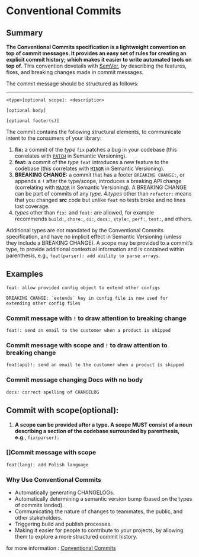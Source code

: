 # Conventional Commits

## Summary

**The Conventional Commits specification is a lightweight convention on top of commit messages. It provides an easy set of rules for creating an explicit commit history; which makes it easier to write automated tools on top of**. This convention dovetails with [SemVer](http://semver.org/), by describing the features, fixes, and breaking changes made in commit messages.

The commit message should be structured as follows:

---

```
<type>[optional scope]: <description>

[optional body]

[optional footer(s)]
```

The commit contains the following structural elements, to communicate intent to the consumers of your library:

1. **fix:** a commit of the *type* `fix` patches a bug in your codebase (this correlates with [`PATCH`](http://semver.org/#summary) in Semantic Versioning).
2. **feat:** a commit of the *type* `feat` introduces a new feature to the codebase (this correlates with [`MINOR`](http://semver.org/#summary) in Semantic Versioning).
3. **BREAKING CHANGE:** a commit that has a footer `BREAKING CHANGE:`, or appends a `!` after the type/scope, introduces a breaking API change (correlating with [`MAJOR`](http://semver.org/#summary) in Semantic Versioning). A BREAKING CHANGE can be part of commits of any *type*.
   4.*types* other than `refactor:` means that you changed <b>src</b> code but unlike `feat` no tests broke and no lines lost coverage.
4. *types* other than `fix:` and `feat:` are allowed, for example recommends `build:`, `chore:`, `ci:`, `docs:`, `style:`, `perf:`, `test:`, and others.

Additional types are not mandated by the Conventional Commits specification, and have no implicit effect in Semantic Versioning (unless they include a BREAKING CHANGE). A scope may be provided to a commit’s type, to provide additional contextual information and is contained within parenthesis, e.g., `feat(parser): add ability to parse arrays`.

## Examples

```
feat: allow provided config object to extend other configs

BREAKING CHANGE: `extends` key in config file is now used for extending other config files
```

### Commit message with `!` to draw attention to breaking change

```
feat!: send an email to the customer when a product is shipped
```

### Commit message with scope and `!` to draw attention to breaking change

```
feat(api)!: send an email to the customer when a product is shipped
```

### Commit message changing Docs with no body

```
docs: correct spelling of CHANGELOG
```

## Commit with scope(optional):

1. **A scope can be provided after a type. A scope MUST consist of a noun describing a section of the codebase surrounded by parenthesis, e.g**., `fix(parser):`

### []Commit message with scope

```
feat(lang): add Polish language
```

### Why Use Conventional Commits

- Automatically generating CHANGELOGs.
- Automatically determining a semantic version bump (based on the types of commits landed).
- Communicating the nature of changes to teammates, the public, and other stakeholders.
- Triggering build and publish processes.
- Making it easier for people to contribute to your projects, by allowing them to explore a more structured commit history.

for more information : [Conventional Commits](https://www.conventionalcommits.org/en/v1.0.0/) 
